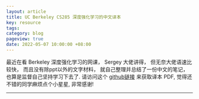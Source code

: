 ```yaml
---
layout: article
title: UC Berkeley CS285 深度强化学习的中文译本
key: resource
tags: 
category: blog
pageview: true
date: 2022-05-07 10:00:00 +08:00
---
```


最近在看 Berkeley 深度强化学习的网课， Sergey 大佬讲得， 但无奈大佬语速比较快， 而且没有除ppt以外的文字材料， 就自己整理并总结了一份中文的笔记， 也算是监督自己坚持学习下去了. 请访问这个 [github链接](https://github.com/bruceqqc/uc-berkeley-cs285-drl-chinese) 来获取译本 PDF, 觉得还不错的同学麻烦点个小星星, 非常感谢!

---

